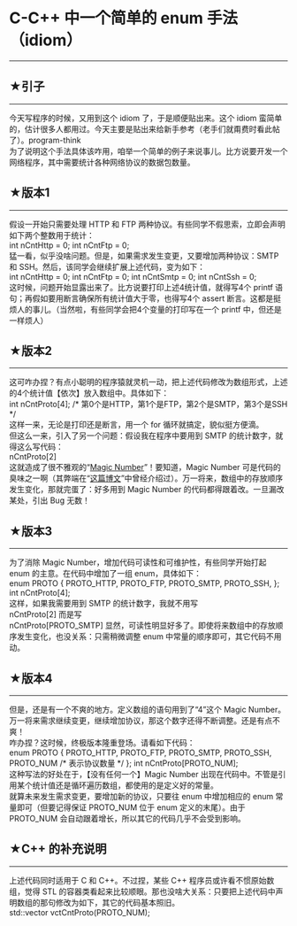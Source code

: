 # C-C++ 中一个简单的 enum 手法（idiom） 

-----

 ## ★引子
---

  
 今天写程序的时候，又用到这个 idiom 了，于是顺便贴出来。这个 idiom 蛮简单的，估计很多人都用过。今天主要是贴出来给新手参考（老手们就甭费时看此帖了）。program-think  
 为了说明这个手法具体该咋用，咱举一个简单的例子来说事儿。比方说要开发一个网络程序，其中需要统计各种网络协议的数据包数量。  
   
 ## ★版本1
----

  
 假设一开始只需要处理 HTTP 和 FTP 两种协议。有些同学不假思索，立即会声明如下两个整数用于统计：  
 int nCntHttp = 0; int nCntFtp = 0;   
 猛一看，似乎没啥问题。但是，如果需求发生变更，又要增加两种协议：SMTP 和 SSH。然后，该同学会继续扩展上述代码，变为如下：  
 int nCntHttp = 0; int nCntFtp = 0; int nCntSmtp = 0; int nCntSsh = 0;   
 这时候，问题开始显露出来了。比方说要打印上述4统计值，就得写4个 printf 语句；再假如要用断言确保所有统计值大于零，也得写4个 assert 断言。这都是挺烦人的事儿。（当然啦，有些同学会把4个变量的打印写在一个 printf 中，但还是一样烦人）  
   
 ## ★版本2
----

  
 这可咋办捏？有点小聪明的程序猿就灵机一动，把上述代码修改为数组形式，上述的4个统计值【依次】放入数组中。具体如下：  
 int nCntProto[4]; /* 第0个是HTTP，第1个是FTP，第2个是SMTP，第3个是SSH */   
 这样一来，无论是打印还是断言，用一个 for 循环就搞定，貌似挺方便滴。  
 但这么一来，引入了另一个问题：假设我在程序中要用到 SMTP 的统计数字，就得这么写代码：  
 nCntProto[2]   
 这就造成了很不雅观的“[Magic Number](https://en.wikipedia.org/wiki/Magic_number_(programming)#Unnamed_numerical_constant)”！要知道，Magic Number 可是代码的臭味之一啊（其弊端在“[这篇博文](https://program-think.blogspot.com/2009/02/defect-of-java-beginner-3-code-style.html#magic_number)”中曾经介绍过）。万一将来，数组中的存放顺序发生变化，那就完蛋了：好多用到 Magic Number 的代码都得跟着改。一旦漏改某处，引出 Bug 无数！  
   
 ## ★版本3
----

  
 为了消除 Magic Number，增加代码可读性和可维护性，有些同学开始打起 enum 的主意。在代码中增加了一组 enum，具体如下：  
 enum PROTO { PROTO\_HTTP, PROTO\_FTP, PROTO\_SMTP, PROTO\_SSH, }; int nCntProto[4];   
 这样，如果我需要用到 SMTP 的统计数字，我就不用写  
 nCntProto[2] 而是写  
 nCntProto[PROTO\_SMTP]  显然，可读性明显好多了。即使将来数组中的存放顺序发生变化，也没关系：只需稍微调整 enum 中常量的顺序即可，其它代码不用动。  
   
 ## ★版本4
----

  
 但是，还是有一个不爽的地方。定义数组的语句用到了“4”这个 Magic Number。万一将来需求继续变更，继续增加协议，那这个数字还得不断调整。还是有点不爽！  
 咋办捏？这时候，终极版本隆重登场。请看如下代码：  
 enum PROTO { PROTO\_HTTP, PROTO\_FTP, PROTO\_SMTP, PROTO\_SSH, PROTO\_NUM /* 表示协议数量 */ }; int nCntProto[PROTO\_NUM];   
 这种写法的好处在于，【没有任何一个】Magic Number 出现在代码中。不管是引用某个统计值还是循环遍历数组，都使用的是定义好的常量。  
 就算未来发生需求变更，要增加新的协议，只要往 enum 中增加相应的 enum 常量即可（但要记得保证 PROTO\_NUM 位于 enum 定义的末尾）。由于 PROTO\_NUM 会自动跟着增长，所以其它的代码几乎不会受到影响。  
   
 ## ★C++ 的补充说明
----------

  
 上述代码同时适用于 C 和 C++。不过捏，某些 C++ 程序员或许看不惯原始数组，觉得 STL 的容器类看起来比较顺眼。那也没啥大关系：只要把上述代码中声明数组的那句修改为如下，其它的代码基本照旧。  
 std::vector<int> vctCntProto(PROTO\_NUM);  